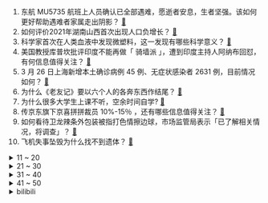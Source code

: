 1. 东航 MU5735 航班上人员确认已全部遇难，愿逝者安息，生者坚强。该如何更好帮助遇难者家属走出阴影？ [:link:](https://www.zhihu.com/question/524292569)
2. 如何评价2021年湖南山西首次出现人口负增长？ [:link:](https://www.zhihu.com/question/523808006)
3. 科学家首次在人类血液中发现微塑料，这一发现有哪些科学意义？ [:link:](https://www.zhihu.com/question/524002845)
4. 美国教授库普坎批评印度不能再做「 骑墙派 」，遭到印度主持人阿纳布回怼，有何信息值得关注？ [:link:](https://www.zhihu.com/question/524071721)
5. 3 月 26 日上海新增本土确诊病例 45 例、无症状感染者 2631 例，目前情况如何？ [:link:](https://www.zhihu.com/question/524353874)
6. 为什么《老友记》要以六个人的各奔东西作结尾？ [:link:](https://www.zhihu.com/question/375499687)
7. 为什么很多大学生上课不听，空余时间自学? [:link:](https://www.zhihu.com/question/358005782)
8. 传京东旗下京喜拼拼裁员 10%-15％ ，还有哪些信息值得关注？ [:link:](https://www.zhihu.com/question/523373764)
9. 如何看待卫龙辣条外包装被指打色情擦边球，市场监管局表示「已了解相关情况，将调查」？ [:link:](https://www.zhihu.com/question/524109304)
10. 飞机失事坠毁为什么找不到遗体？ [:link:](https://www.zhihu.com/question/315817771)
<details>
<summary>11 ~ 20</summary>

11. 如何看待中国市场高端安卓手机份额暴跌 8%？这意味着什么？ [:link:](https://www.zhihu.com/question/523853742)
12. 中国铁路对列车运行图优化调整，暂停发售 4 月 8 日及以后始发各次旅客列车车票，优化后会有哪些调整？ [:link:](https://www.zhihu.com/question/524224544)
13. 如何看待新加坡总理宣布，从 3 月 29 日起大幅放宽一系列疫情管理措施，正式迈向与新冠共存的阶段？ [:link:](https://www.zhihu.com/question/523958902)
14. 为什么中国男子三大球搞得都很差，但是篮球和排球却没有像足球一样被批判得这么厉害？ [:link:](https://www.zhihu.com/question/51738066)
15. 幼儿园老师让家长走进课堂当小老师，该准备什么？ [:link:](https://www.zhihu.com/question/522758973)
16. 2024特朗普能否重新掌权？ [:link:](https://www.zhihu.com/question/518951236)
17. 氮气占空气含量78%，但为什么生物进化到今天是呼吸氧气而不是氮气? [:link:](https://www.zhihu.com/question/506945645)
18. 中国的游戏环境是不是已经没救了？ [:link:](https://www.zhihu.com/question/387884845)
19. 《英雄联盟》「纳沃利迅刃」特效这么好，为什么却只能成为蛮王的专属装备？ [:link:](https://www.zhihu.com/question/524009540)
20. 梅德韦杰夫表示，俄罗斯在受到安全威胁时可能会使用核武器，俄乌冲突最新局势如何？ [:link:](https://www.zhihu.com/question/524217234)
</details>
<details>
<summary>21 ~ 30</summary>

21. 一段恋情是喜欢重要还是合适重要？ [:link:](https://www.zhihu.com/question/514264713)
22. 3 月 26 日长沙发现 2 例本土确诊病例，轨迹涉及湖南大学、雅礼中学，目前当地情况如何？ [:link:](https://www.zhihu.com/question/524257204)
23. 上海本轮疫情和深圳疫情起点时间相近，为何深圳较快的控制住了疫情？两地防控政策有何不同？ [:link:](https://www.zhihu.com/question/524151453)
24. 阿里云盘开启会员模式，20TB 每月 30 元，如何解读此举？ [:link:](https://www.zhihu.com/question/523788063)
25. 如何看待雷军发问「大家真的需要 D8100/D9000 版本的小米 12吗」？ [:link:](https://www.zhihu.com/question/524137980)
26. 西安小车故意撞摩托车致骑手骨折，骑手报警，小车驾驶员态度恶劣称“你叫你叫赶紧叫”，如何看待此事？ [:link:](https://www.zhihu.com/question/523886507)
27. 男子嫖娼被拘 10 天被公司以旷工为由开除，索赔 14 万被驳回，如何从法律角度解读此事件？ [:link:](https://www.zhihu.com/question/524069235)
28. 我喜欢一个人，要表白吗？ [:link:](https://www.zhihu.com/question/523700034)
29. 如何看待卢伟冰之前呼吁友商「天玑调不好就不要发布」，如今却让用户「考虑先做OTA升级」？ [:link:](https://www.zhihu.com/question/524210668)
30. 如何评价美国数学家苏利文（Dennis Parnell Sullivan）获 2022 年阿贝尔奖？ [:link:](https://www.zhihu.com/question/523854485)
</details>
<details>
<summary>31 ~ 40</summary>

31. 国羽 4 名球员消极比赛，遭全球禁赛，这会带来哪些警示？ [:link:](https://www.zhihu.com/question/524178016)
32. 拜登出席北约峰会，北约决定增加对乌援助，瑞士冻结俄 400 亿元资产，将对俄乌局势带来哪些影响？ [:link:](https://www.zhihu.com/question/523970110)
33. 分手后联系一定要断掉吗，不能和没谈之前一样做朋友吗？ [:link:](https://www.zhihu.com/question/520360508)
34. 去除内脏脂肪，跑步是不是最好的方法？ [:link:](https://www.zhihu.com/question/427095682)
35. 实名举报王兴利的女孩怎么样了? [:link:](https://www.zhihu.com/question/513139706)
36. 如何评价谭乔最新一期视频《再见气球哥》? [:link:](https://www.zhihu.com/question/524016209)
37. 俄国防部官宣，至3月25日俄军阵亡1351人、负伤3825人，如何看待俄军的伤亡情况? [:link:](https://www.zhihu.com/question/524108981)
38. 3 月 25 日上海新增本土确诊病例 38 例，本土无症状感染者 2231 例，目前防疫情况如何？ [:link:](https://www.zhihu.com/question/524169222)
39. 很多年以后，看到曾经喜欢的人，是否还会心动？ [:link:](https://www.zhihu.com/question/521810098)
40. 吴三桂反清若成功，历史书如何描述他的经历为其洗白？ [:link:](https://www.zhihu.com/question/28551520)
</details>
<details>
<summary>41 ~ 50</summary>

41. 安卓逐渐走向闭源，为什么我国手机公司却仍不开发自己的系统呢？ [:link:](https://www.zhihu.com/question/521745458)
42. 国家应急处置指挥部表示「机组没有挂出任何紧急代码」，这意味着什么？如何解读？ [:link:](https://www.zhihu.com/question/524067601)
43. 美国联邦通信委员会将中国电信和中国移动等列入「安全威胁清单」，这或将带来哪些影响？ [:link:](https://www.zhihu.com/question/524196533)
44. 在你心里，什么才是一双「超能打的跑鞋」？ [:link:](https://www.zhihu.com/question/517252285)
45. 如何评价动画《国王排名》第 23 集（最终话）？ [:link:](https://www.zhihu.com/question/523522073)
46. 在高中一个人吃饭怕尴尬怎么办啊? [:link:](https://www.zhihu.com/question/524220631)
47. 大学有必要很努力地学习吗？ [:link:](https://www.zhihu.com/question/298523503)
48. 不断突破自我是种什么体验? [:link:](https://www.zhihu.com/question/336732299)
49. 《画江湖之不良人》第五季好看吗？ [:link:](https://www.zhihu.com/question/514067437)
50. 为什么现在的智能电视都是内置电视盒子，而不能设计为大屏显示器外接电视盒子？ [:link:](https://www.zhihu.com/question/523707294)
</details><details>
<summary>bilibili</summary>

1. 紧急删除、神秘病毒，生化实验…美国在乌克兰究竟做了什么？ [:link:](//www.bilibili.com/video/BV1ET4y1i7et)
2. 流量大的，便是好么 [:link:](//www.bilibili.com/video/BV1sT4y1i7AD)
3. 大开眼界！一滴水放大1000倍，见证微观生物的生殖、捕食和死亡！ [:link:](//www.bilibili.com/video/BV16i4y1k7GL)
4. 【再见气球哥 他还是那么爱唱歌】 [:link:](//www.bilibili.com/video/BV1s3411p7Ce)
5. 《原神》神里绫人角色PV——「灯火照夜」 [:link:](//www.bilibili.com/video/BV1T94y1f7UE)
6. 这次你们该三连了吧 [:link:](//www.bilibili.com/video/BV17L4y177WP)
7. 谈恋爱？不如做数学题 [:link:](//www.bilibili.com/video/BV1sL4y177sC)
8. 暴锤贪吃蛇！【我的世界#第二季】 [:link:](//www.bilibili.com/video/BV1Gb4y1W7gx)
9. 在韩国跑路能跑多远？【硬核狠人30】 [:link:](//www.bilibili.com/video/BV1TP4y1M7m7)
10. 我爸终于还是发现了我的B站账号……………… [:link:](//www.bilibili.com/video/BV1Jr4y1q721)
<details>
<summary>11 ~ 20</summary>

11. 老师：你是不是觉得你很幽默？ [:link:](//www.bilibili.com/video/BV1SS4y127ks)
12. 猛兽：都是为了生活！#俄罗斯 #战斗民族 [:link:](//www.bilibili.com/video/BV1DP4y1T7nA)
13. 疫情期间最讨厌的人 [:link:](//www.bilibili.com/video/BV1UY4y1i7m2)
14. 请不要在咖啡店内跳舞！！！ [:link:](//www.bilibili.com/video/BV1N94y1f7S4)
15. 这样的00后同事，给我来一打 [:link:](//www.bilibili.com/video/BV11Y4y1s7Ly)
16. B站的兄弟们，我画了一幅画送给你们，不知道当送不当送。算了，还是送给自己吧！ [:link:](//www.bilibili.com/video/BV1Bq4y1v7cR)
17. YOKU - Eve MV 【中文歌词付】 [:link:](//www.bilibili.com/video/BV1oL4y1j7Vg)
18. 别怀疑，这两根柱子真的是一个女生的腿？！ [:link:](//www.bilibili.com/video/BV1e3411p7GN)
19. 《全闽抗疫》素质真的很重要！请间隔一米保持距离 [:link:](//www.bilibili.com/video/BV1UP4y1u7kx)
20. 养了6个月的章鱼，连续两天爬出鱼缸计划逃跑！最终我也无能为力了...... [:link:](//www.bilibili.com/video/BV1C3411p7T5)
</details>
<details>
<summary>21 ~ 30</summary>

21. 提什么车最终取决于对方有没有钱 [:link:](//www.bilibili.com/video/BV1Fu411B7dj)
22. 探访迪拜最贵自助餐！！打卡阿拉伯皇室自助餐，是什么体验？ [:link:](//www.bilibili.com/video/BV1TY4y1q7Tc)
23. 奶爆新番！四月最值得期待的10部动画！搞不好真要史上最强了(?)【泛式】 [:link:](//www.bilibili.com/video/BV1cu411B73f)
24. 【原神】好家伙! 再这么剪下去，我的DNA要变成RNA了! [:link:](//www.bilibili.com/video/BV1HS4y1N7Gh)
25. 印度医院饭菜太贵，还是得出来吃！ [:link:](//www.bilibili.com/video/BV1HF411W7Nd)
26. ⚡️ 中 国 人 不 蹦 洋 迪 ⚡️ [:link:](//www.bilibili.com/video/BV1dR4y1F7Aq)
27. 一人买票全站看 [:link:](//www.bilibili.com/video/BV1zS4y1U7JQ)
28. 让你室友看看你给他带饭有多不容易！ [:link:](//www.bilibili.com/video/BV12u411q7Li)
29. 【公开课】老八语音教学 [:link:](//www.bilibili.com/video/BV1Qi4y1r7zP)
30. 刘美含回应北大考研：上热搜了，也社死了 [:link:](//www.bilibili.com/video/BV1D44y1N7Lk)
</details>
<details>
<summary>31 ~ 40</summary>

31. 发生什么事了是什么梗【梗指南】 [:link:](//www.bilibili.com/video/BV1eY411E7hy)
32. 【随机演奏】本  色  出  演 - 随机演奏挑战 #5 [:link:](//www.bilibili.com/video/BV1wU4y1o7nB)
33. 【特效向】全明星の火线团战 [:link:](//www.bilibili.com/video/BV1v44y1N7E5)
34. 红米K50&Pro性能分析：天玑8100&9000真有这么强吗？ [:link:](//www.bilibili.com/video/BV1k3411p7hX)
35. 前几天我们吵了一架… [:link:](//www.bilibili.com/video/BV1DL411w7Ui)
36. 童年愿望达成！！用轮胎打造【天女兽】?!!!【数码宝贝系列02】 [:link:](//www.bilibili.com/video/BV1rS4y12787)
37. 请做出高兴的表情 [:link:](//www.bilibili.com/video/BV1pL4y177P4)
38. 事实证明，善良是不分种族的。 [:link:](//www.bilibili.com/video/BV1FU4y1d7HM)
39. 五个稀奇古怪的网站，浪费你46秒时间。 [:link:](//www.bilibili.com/video/BV1dq4y1e72u)
40. 你以为的警察vs真实的警察 [:link:](//www.bilibili.com/video/BV1iF411W73C)
</details>
<details>
<summary>41 ~ 50</summary>

41. 嫖娼被抓，可以不通知老婆吗？ [:link:](//www.bilibili.com/video/BV1rb4y1p74Q)
42. 柜中柜中库之爱喝绿茶 [:link:](//www.bilibili.com/video/BV1AS4y1S772)
43. 路 人 女 主 [:link:](//www.bilibili.com/video/BV1yP4y1T7NY)
44. 当音乐响起，那个羞涩的少年早已出走半生 [:link:](//www.bilibili.com/video/BV1xT4y1i7En)
45. 从百万存款到原地破产，我做了些啥。。。。 [:link:](//www.bilibili.com/video/BV1Ua411t7yj)
46. 迪丽热巴+任嘉伦，有钱有流量的剧一定没质量？【与君初相识】 [:link:](//www.bilibili.com/video/BV1XP4y1T7zz)
47. "你的病...已经无所谓了" [:link:](//www.bilibili.com/video/BV1HL4y177HT)
48. 后会有期 [:link:](//www.bilibili.com/video/BV1wU4y1o7MX)
49. 南方人第一次吃生腌！配10元粥底火锅竟然是这种味道…… [:link:](//www.bilibili.com/video/BV1qu411q7mQ)
50. 【罗翔】法律应该限制未成年人文身吗？ [:link:](//www.bilibili.com/video/BV1q3411p7s3)
</details>
<details>
<summary>51 ~ 60</summary>

51. 在法国上英语课是种什么样的体验？ [:link:](//www.bilibili.com/video/BV1Y44y1N7gu)
52. 你也在被迫容貌焦虑？？ [:link:](//www.bilibili.com/video/BV19P4y1M77D)
53. 海贼王1044话完整解说：路飞5档正式开启！继承太阳神尼卡的意志，揭晓世界黎明的希望！欢笑传说从未结束！ [:link:](//www.bilibili.com/video/BV1cU4y1o7WE)
54. 竹 节 人（虫）？ [:link:](//www.bilibili.com/video/BV1Du411q7C7)
55. 愤 怒 的 可 莉 [:link:](//www.bilibili.com/video/BV1GZ4y1B7QR)
56. 第一代中国民工面临“退场”，他们是谁？【轩讲】 [:link:](//www.bilibili.com/video/BV1VS4y1S7k4)
57. 【Warma/怒九/捏碳】我们的新游戏发布？！ [:link:](//www.bilibili.com/video/BV16Y411E72C)
58. 坠机现场发现破碎的教科书、衣服、口罩，仍未发现失联人员 [:link:](//www.bilibili.com/video/BV1z3411s75P)
59. 龙，也会变老吗 [:link:](//www.bilibili.com/video/BV15u411q73p)
60. 青山刚昌，你这，人干事？？ [:link:](//www.bilibili.com/video/BV1ia411x7uR)
</details>
<details>
<summary>61 ~ 70</summary>

61. 【钉 钉 本 钉，在 线 求 饶 2.0】 [:link:](//www.bilibili.com/video/BV1dP4y1T7hD)
62. 穿着COS服去动漫主题餐厅是什么体验？花了800把菜全点一遍！【还愿挑战ep10-Shonen Jump Cafe】 [:link:](//www.bilibili.com/video/BV1oU4y1d7AN)
63. “在那个年代，神仙也是吃五谷杂粮的” [:link:](//www.bilibili.com/video/BV1S44y1N74R)
64. 俄罗斯总统普京就中国客机发生空难向中国国家主席习近平致慰问电话 [:link:](//www.bilibili.com/video/BV1WL4y1M7ip)
65. 全体起立！那个男人，他来了！《水浒传》P14（武松打虎） [:link:](//www.bilibili.com/video/BV1d94y1Z7p3)
66. 差生文具多 [:link:](//www.bilibili.com/video/BV1w3411p7ey)
67. 【老胡】史上最惨盗版网站！被白嫖百万版权费！ [:link:](//www.bilibili.com/video/BV1Eq4y1Y7io)
68. 好莱坞大事件！尼古拉斯凯奇终于把债还清了！ [:link:](//www.bilibili.com/video/BV1WT4y1i7AL)
69. 【追光者】90多岁志愿军老战士与新式装备合影，气质这块拿捏住了！ [:link:](//www.bilibili.com/video/BV1MF411W745)
70. 大家好我们是琪琪 恰恰 蹦蹦和拉拉 [:link:](//www.bilibili.com/video/BV1Vb4y1W7zP)
</details>
<details>
<summary>71 ~ 80</summary>

71. 连做核酸检测八小时的手 [:link:](//www.bilibili.com/video/BV1aZ4y1B7ZP)
72. 他在死后，成为了改变历史的间谍 [:link:](//www.bilibili.com/video/BV1yF411x7Wc)
73. 【心系农村】漠叔看到椰子长势不好，帮忙把树给砍了 [:link:](//www.bilibili.com/video/BV1gu411B7BR)
74. 白银带黄铜上分怎么了！ [:link:](//www.bilibili.com/video/BV15a411t7MD)
75. 多年前小孩这个舍身踢视频火了后很多人说实战没用..…谁知不久擂台就上演了同样的腿法 [:link:](//www.bilibili.com/video/BV1644y1N7fa)
76. 许嵩，别一天老唱那有何不可，谁不会呀！ [:link:](//www.bilibili.com/video/BV1NR4y1c75H)
77. 沈 阳 历 险 记 [:link:](//www.bilibili.com/video/BV1T94y1f7im)
78. 小潮tEam去野营 [:link:](//www.bilibili.com/video/BV15q4y1Y7NM)
79. 邀请粉丝到这里来玩！到了我们对他掏心掏肺 [:link:](//www.bilibili.com/video/BV1c44y1K7gm)
80. 假面骑士中国特供版！ [:link:](//www.bilibili.com/video/BV1Hi4y1k7W7)
</details>
<details>
<summary>81 ~ 90</summary>

81. 挑战重庆爆辣烤翅：吃完流汗如洗澡，当地人看懵了……(｡ì _ í｡) [:link:](//www.bilibili.com/video/BV1dS4y1U7rz)
82. 初听只是斜刘海，再听已是地中海 [:link:](//www.bilibili.com/video/BV1Xu411q7CM)
83. 天暖了，浅穿一下裙子(●'◡'●) [:link:](//www.bilibili.com/video/BV1eS4y1278U)
84. 训练用堡，肌肉必diao [:link:](//www.bilibili.com/video/BV1EY4y1s7Ss)
85. 为菈妮 我变成狼人模样 [:link:](//www.bilibili.com/video/BV1zS4y127WW)
86. 企鹅叔叔:“禁止循环问同一个问题” [:link:](//www.bilibili.com/video/BV1AZ4y1B7ma)
87. 罪恶都市，但是是真人大学版 [:link:](//www.bilibili.com/video/BV13r4y1W7SH)
88. 土坑酸菜被曝光以后，我在承受失业之苦 [:link:](//www.bilibili.com/video/BV1f34y1t7G4)
89. 这游戏是“真”不要脸！ [:link:](//www.bilibili.com/video/BV1QY4y1i759)
90. 他们生前是游子，逝后不能再做游魂 [:link:](//www.bilibili.com/video/BV1jF411W7g6)
</details>
<details>
<summary>91 ~ 100</summary>

91. 长沙小伙用CG将52岁妈妈打造成迪士尼公主！ [:link:](//www.bilibili.com/video/BV1d94y1Z7e8)
92. 水 星 迫 降 青 春 版 - 完 结 章 ！！ [:link:](//www.bilibili.com/video/BV1z44y1N7i3)
93. Red Velvet最新回归曲Feel My Rhythm舞蹈版公开 [:link:](//www.bilibili.com/video/BV1wa411b7rp)
94. 【同人动画】儿童迪迦10：戴拿与特利迦！！！！！ [:link:](//www.bilibili.com/video/BV1B44y1N763)
95. 中医世家着汉服送小孙女出嫁，正巧遇上出生时的大雪天 [:link:](//www.bilibili.com/video/BV1e3411p7ab)
96. 王者误入青铜局：浅尝一下火鸡面(⁎⁍̴̛ᴗ⁍̴̛⁎) [:link:](//www.bilibili.com/video/BV1xr4y1q7AR)
97. 巨大马面鱼，剥皮的瞬间整个人都通畅了，刺身跟果冻一样 [:link:](//www.bilibili.com/video/BV15L411A7ih)
98. 探秘墨西哥最危险城市之一！竟有很多生意机会？ [:link:](//www.bilibili.com/video/BV1AU4y1o7Bh)
99. 如何获得海盗证书？ [:link:](//www.bilibili.com/video/BV1qa411x7WJ)
100. 要什么都给它！快点！！房子写它名！! ! [:link:](//www.bilibili.com/video/BV1BY4y1s75a)
</details></details>